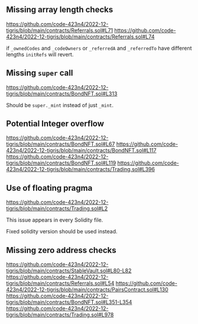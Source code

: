 ## Missing array length checks
https://github.com/code-423n4/2022-12-tigris/blob/main/contracts/Referrals.sol#L71
https://github.com/code-423n4/2022-12-tigris/blob/main/contracts/Referrals.sol#L74

if `_ownedCodes`  and `_codeOwners`  or `_referredA` and `_referredTo` have different lengths `initRefs` will revert.


## Missing `super` call
https://github.com/code-423n4/2022-12-tigris/blob/main/contracts/BondNFT.sol#L313

Should be `super._mint` instead of just `_mint`.


## Potential Integer overflow
https://github.com/code-423n4/2022-12-tigris/blob/main/contracts/BondNFT.sol#L67
https://github.com/code-423n4/2022-12-tigris/blob/main/contracts/BondNFT.sol#L117
https://github.com/code-423n4/2022-12-tigris/blob/main/contracts/BondNFT.sol#L119
https://github.com/code-423n4/2022-12-tigris/blob/main/contracts/Trading.sol#L396


## Use of floating pragma
https://github.com/code-423n4/2022-12-tigris/blob/main/contracts/Trading.sol#L2

This issue appears in every Solidity file.

Fixed solidity version should be used instead.


## Missing zero address checks
https://github.com/code-423n4/2022-12-tigris/blob/main/contracts/StableVault.sol#L80-L82
https://github.com/code-423n4/2022-12-tigris/blob/main/contracts/Referrals.sol#L54
https://github.com/code-423n4/2022-12-tigris/blob/main/contracts/PairsContract.sol#L130
https://github.com/code-423n4/2022-12-tigris/blob/main/contracts/BondNFT.sol#L351-L354
https://github.com/code-423n4/2022-12-tigris/blob/main/contracts/Trading.sol#L978